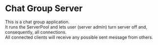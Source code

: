 <h1> Chat Group Server </h1>
This is a chat group application.<br>
It runs the ServerPool and lets user (server admin) turn server off and, consequently, all connections. <br> 
All connected clients will receive any possible sent message from others.